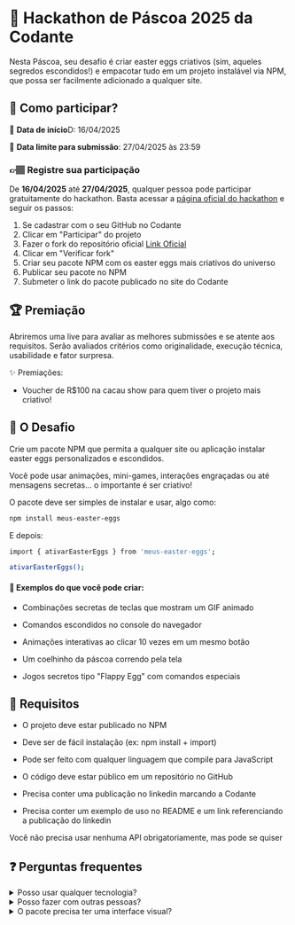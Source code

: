 # 🐰 Hackathon de Páscoa 2025 da Codante
Nesta Páscoa, seu desafio é criar easter eggs criativos (sim, aqueles segredos escondidos!) e empacotar tudo em um projeto instalável via NPM, que possa ser facilmente adicionado a qualquer site.

## 🤔 Como participar?
📅 **Data de início**D: 16/04/2025

📅 **Data limite para submissão**: 27/04/2025 às 23:59

### 👉🏽 Registre sua participação
De **16/04/2025** até **27/04/2025**, qualquer pessoa pode participar gratuitamente do hackathon.
Basta acessar a [página oficial do hackathon](https://codante.io/mini-projetos/hackathon-de-pascoa-2025) e seguir os passos:

1. Se cadastrar com o seu GitHub no Codante
2. Clicar em "Participar" do projeto
3. Fazer o fork do repositório oficial [Link Oficial](https://codante.io/mini-projetos/hackathon-de-pascoa-2025/fork)
4. Clicar em "Verificar fork"
5. Criar seu pacote NPM com os easter eggs mais criativos do universo
6. Publicar seu pacote no NPM
7. Submeter o link do pacote publicado no site do Codante

## 🏆 Premiação
Abriremos uma live para avaliar as melhores submissões e se atente aos requisitos.
Serão avaliados critérios como originalidade, execução técnica, usabilidade e fator surpresa.

✨ Premiações:
 - Voucher de R$100 na cacau show para quem tiver o projeto mais criativo!
   
## 🧩 O Desafio
Crie um pacote NPM que permita a qualquer site ou aplicação instalar easter eggs personalizados e escondidos.

Você pode usar animações, mini-games, interações engraçadas ou até mensagens secretas... o importante é ser criativo!

O pacote deve ser simples de instalar e usar, algo como:
```bash
npm install meus-easter-eggs
```

E depois:
```bash
import { ativarEasterEggs } from 'meus-easter-eggs';

ativarEasterEggs();
```

#### 🍫 Exemplos do que você pode criar:
- Combinações secretas de teclas que mostram um GIF animado

- Comandos escondidos no console do navegador

- Animações interativas ao clicar 10 vezes em um mesmo botão

- Um coelhinho da páscoa correndo pela tela

- Jogos secretos tipo "Flappy Egg" com comandos especiais


## 🔨 Requisitos
- O projeto deve estar publicado no NPM

- Deve ser de fácil instalação (ex: npm install + import)

- Pode ser feito com qualquer linguagem que compile para JavaScript

- O código deve estar público em um repositório no GitHub

- Precisa conter uma publicação no linkedin marcando a Codante

- Precisa conter um exemplo de uso no README e um link referenciando a publicação do linkedin


Você não precisa usar nenhuma API obrigatoriamente, mas pode se quiser

## ❓ Perguntas frequentes
<details> 
<summary>Posso usar qualquer tecnologia?</summary>
	
```
Sim! Desde que o resultado seja um pacote NPM utilizável em projetos frontend.
```

</details>

<details> <summary>Posso fazer com outras pessoas?</summary>
```
Sim, projetos em dupla ou em grupo são super bem-vindos.
```
</details>

 <details> <summary>O pacote precisa ter uma interface visual?</summary>
```
Não necessariamente. Pode ser só no console ou por interações invisíveis. Mas quanto mais divertido e interativo, melhor!
```
</details>


